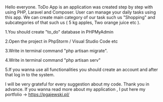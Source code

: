 Hello everyone. ToDo App  is an application was created step by step with using PHP, Laravel and Composer. User can manage your daily tasks using this app. We can create main category of our task such us "Shopping" and subcategories of that such us ( 5 kg apples, Two orange juice etc ). 

1.You should create "to_do" database in PHPMyAdmin

2.Open the project in PhpStorm / Visual Studio Code etc

3.Write in terminal command "php artisan migrate". 

4.Write in terminal command "php artisan serv"

5.If you wanna use all functionalities you should create an account and after that log in to the system.

I will be very grateful for every suggestion about my code. Thank you in advance. If you wanna read more about my application , I put here my portfolio -> https://pgajewski.pl/
